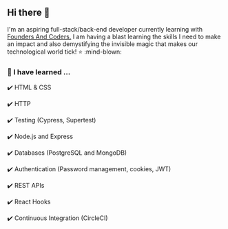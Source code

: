 ## Hi there 👋

I'm an aspiring full-stack/back-end developer currently learning with [Founders And Coders.](https://www.foundersandcoders.com/about/)
I am having a blast learning the skills I need to make an impact and also demystifying the invisible magic that makes our technological world tick! :star: :mind-blown:



### 🌱 I have learned ...

:heavy_check_mark: HTML & CSS

:heavy_check_mark: HTTP

:heavy_check_mark: Testing (Cypress, Supertest)

:heavy_check_mark: Node.js and Express

:heavy_check_mark: Databases (PostgreSQL and MongoDB)

:heavy_check_mark: Authentication (Password management, cookies, JWT)

:heavy_check_mark: REST APIs

:heavy_check_mark: React Hooks

:heavy_check_mark: Continuous Integration (CircleCI)

